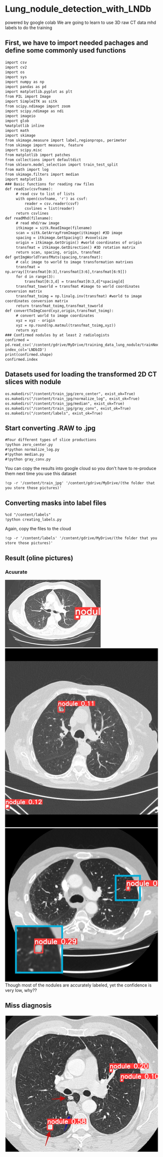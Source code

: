# Lung_nodule_detection_with_LNDb
powered by google colab
We are going to learn to use 3D raw CT data mhd labels to do the training
## First, we have to import needed pachages and define some commonly used functions 
```
import csv
import cv2
import os
import sys
import numpy as np
import pandas as pd
import matplotlib.pyplot as plt
from PIL import Image
import SimpleITK as sitk
from scipy.ndimage import zoom
import scipy.ndimage as ndi
import imageio
import glob
%matplotlib inline
import math
import skimage
from skimage.measure import label,regionprops, perimeter
from skimage import measure, feature
import scipy.misc
from matplotlib import patches
from collections import defaultdict
from sklearn.model_selection import train_test_split
from math import log
from skimage.filters import median
import matplotlib
### Basic functions for reading raw files
def readCsv(csvfname):
     # read csv to list of lists
     with open(csvfname, 'r') as csvf:
         reader = csv.reader(csvf)
         csvlines = list(reader)
     return csvlines
def readMhd(filename):
     # read mhd/raw image
     itkimage = sitk.ReadImage(filename)
     scan = sitk.GetArrayFromImage(itkimage) #3D image
     spacing = itkimage.GetSpacing() #voxelsize
     origin = itkimage.GetOrigin() #world coordinates of origin
     transfmat = itkimage.GetDirection() #3D rotation matrix
     return scan, spacing, origin, transfmat
def getImgWorldTransfMats(spacing,transfmat):
     # calc image to world to image transformation matrixes
     transfmat = np.array([transfmat[0:3],transfmat[3:6],transfmat[6:9]])
     for d in range(3):
         transfmat[0:3,d] = transfmat[0:3,d]*spacing[d]
     transfmat_toworld = transfmat #image to world coordinates conversion matrix
     transfmat_toimg = np.linalg.inv(transfmat) #world to image coordinates conversion matrix
     return transfmat_toimg,transfmat_toworld
def convertToImgCoord(xyz,origin,transfmat_toimg):
     # convert world to image coordinates
     xyz = xyz - origin
     xyz = np.round(np.matmul(transfmat_toimg,xyz))
     return xyz
### Confirmed nodules by at least 2 radiologists
confirmed = pd.read_csv('/content/gdrive/MyDrive/training_data_lung_nodule/trainNodule_with_filename.csv', index_col='LNDbID')
print(confirmed.shape)
confirmed.index
```
## Datasets used for loading the transformed 2D CT slices with nodule
```
os.makedirs("/content/train_jpg/zero_center", exist_ok=True)
os.makedirs("/content/train_jpg/normalize_log", exist_ok=True)
os.makedirs("/content/train_jpg/median", exist_ok=True)
os.makedirs("/content/train_jpg/gray_conv", exist_ok=True)
os.makedirs("/content/labels", exist_ok=True)
```
## Start converting .RAW to .jpg
```
#Four different types of slice productions
!python zero_center.py
#!python normalize_log.py
#!python median.py
#!python gray_conv.py
```
You can copy the results into google cloud so you don't have to re-produce them next time you use this dataset
```
!cp -r '/content/train_jpg' '/content/gdrive/MyDrive/(the folder that you store those pictures)'
```
## Converting masks into label files 
```
%cd "/content/labels"
!python creating_labels.py
```
Again, copy the files to the cloud
```
!cp -r '/content/labels' '/content/gdrive/MyDrive/(the folder that you store those pictures)'
```
## Result (oline pictures)
### Acuurate 
![image](https://github.com/Silvercrow123456/Lung_nodule_detection_with_LNDb/blob/main/illustration/nodule%20(1).jpg)
![image](https://github.com/Silvercrow123456/Lung_nodule_detection_with_LNDb/blob/main/illustration/nodule3(1).jpg)
![image](https://github.com/Silvercrow123456/Lung_nodule_detection_with_LNDb/blob/main/illustration/nodule4(1).jpg)
Though most of the nodules are accurately labeled, yet the confidence is very low, why??
## Miss diagnosis
![image](https://github.com/Silvercrow123456/Lung_nodule_detection_with_LNDb/blob/main/illustration/nodule2(1).png)
